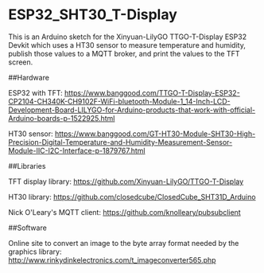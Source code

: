 # ESP32_SHT30_T-Display
This is an Arduino sketch for the Xinyuan-LilyGO TTGO-T-Display ESP32 Devkit which uses a HT30 sensor to measure temperature and humidity, publish those values to a MQTT broker, and print the values to the TFT screen.

##Hardware

ESP32 with TFT: https://www.banggood.com/TTGO-T-Display-ESP32-CP2104-CH340K-CH9102F-WiFi-bluetooth-Module-1_14-Inch-LCD-Development-Board-LILYGO-for-Arduino-products-that-work-with-official-Arduino-boards-p-1522925.html

HT30 sensor: https://www.banggood.com/GT-HT30-Module-SHT30-High-Precision-Digital-Temperature-and-Humidity-Measurement-Sensor-Module-IIC-I2C-Interface-p-1879767.html

##Libraries

TFT display library: https://github.com/Xinyuan-LilyGO/TTGO-T-Display

HT30 library: https://github.com/closedcube/ClosedCube_SHT31D_Arduino

Nick O'Leary's MQTT client: https://github.com/knolleary/pubsubclient


##Software

Online site to convert an image to the byte array format needed by the graphics library: http://www.rinkydinkelectronics.com/t_imageconverter565.php
